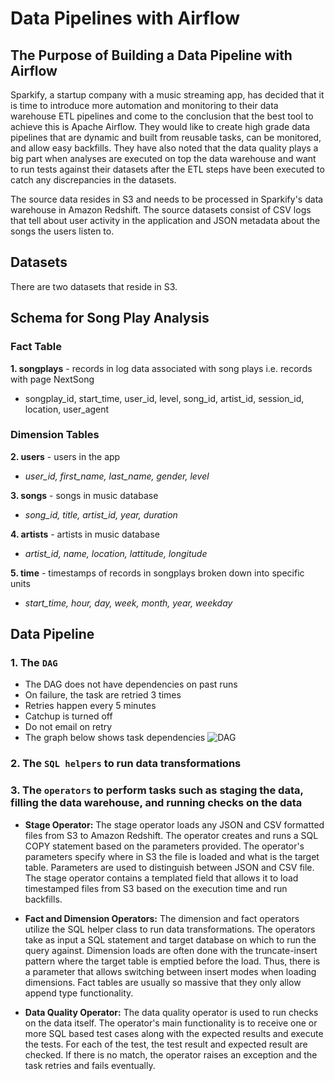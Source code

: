 # Data Pipelines with Airflow

## The Purpose of Building a Data Pipeline with Airflow

Sparkify, a startup company with a music streaming app, has decided that it is time to introduce more automation and monitoring to their data warehouse ETL pipelines and come to the conclusion that the best tool to achieve this is Apache Airflow. They would like to create
high grade data pipelines that are dynamic and built from reusable tasks, can be monitored, and allow easy backfills. They have also noted that the data quality plays a big part when analyses are executed on top the data warehouse and want to run tests against their datasets after the ETL steps have been executed to catch any discrepancies in the datasets.

The source data resides in S3 and needs to be processed in Sparkify's data warehouse in Amazon Redshift. The source datasets consist of CSV logs that tell about user activity in the application and JSON metadata about the songs the users listen to.

## Datasets

There are two datasets that reside in S3. 

## Schema for Song Play Analysis

### **Fact Table**
**1. songplays** - records in log data associated with song plays i.e. records with page NextSong
 - songplay_id, start_time, user_id, level, song_id, artist_id, session_id, location, user_agent

### **Dimension Tables**
**2. users** - users in the app
 - *user_id, first_name, last_name, gender, level*

**3. songs** - songs in music database
 - *song_id, title, artist_id, year, duration*

**4. artists** - artists in music database
 - *artist_id, name, location, lattitude, longitude*

**5. time** - timestamps of records in songplays broken down into specific units
 - *start_time, hour, day, week, month, year, weekday*

## Data Pipeline

### 1. The `DAG`
- The DAG does not have dependencies on past runs
- On failure, the task are retried 3 times
- Retries happen every 5 minutes
- Catchup is turned off
- Do not email on retry
- The graph below shows task dependencies
![DAG](example-dag.png)

### 2. The `SQL helpers` to run data transformations

### 3. The `operators` to perform tasks such as staging the data, filling the data warehouse, and running checks on the data

- **Stage Operator:**
The stage operator loads any JSON and CSV formatted files from S3 to Amazon Redshift. The operator creates and runs a SQL COPY statement based on the parameters provided. The operator's parameters specify where in S3 the file is loaded and what is the target table. Parameters are used to distinguish between JSON and CSV file. The stage operator contains a templated field that allows it to load timestamped files from S3 based on the execution time and run backfills.

- **Fact and Dimension Operators:**
The dimension and fact operators utilize the SQL helper class to run data transformations. The operators take as input a SQL statement and target database on which to run the query against. Dimension loads are often done with the truncate-insert pattern where the target table is emptied before the load. Thus, there is a parameter that allows switching between insert modes when loading dimensions. Fact tables are usually so massive that they only allow append type functionality.

- **Data Quality Operator:**
The data quality operator is used to run checks on the data itself. The operator's main functionality is to receive one or more SQL based test cases along with the expected results and execute the tests. For each of the test, the test result and expected result are checked. If there is no match, the operator raises an exception and the task retries and fails eventually.

